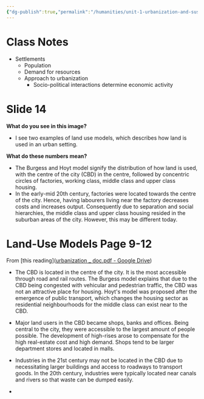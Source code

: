 ```yaml
---
{"dg-publish":true,"permalink":"/humanities/unit-1-urbanization-and-sustainability/class-notes-and-work/7-25-07-2022-land-use-models/","dgHomeLink":true,"dgPassFrontmatter":true}
---
```


# Class Notes
- Settlements
	- Population
	- Demand for resources
	- Approach to urbanization
		- Socio-political interactions determine economic activity

# Slide 14

**What do you see in this image?**
- I see two examples of land use models, which describes how land is used in an urban setting. 

**What do these numbers mean?**
- The Burgess and Hoyt model signify the distribution of how land is used, with the centre of the city (CBD) in the centre, followed by concentric circles of factories, working class, middle class and upper class housing. 
- In the early-mid 20th century, factories were located towards the centre of the city. Hence, having labourers living near the factory decreases costs and increases output. Consequently due to separation and social hierarchies, the middle class and upper class housing resided in the suburban areas of the city. However, this may be different today.


# Land-Use Models Page 9-12
From [this reading]([urbanization _ doc.pdf - Google Drive](https://drive.google.com/file/d/1Li-0sAVuZnjLtquoMEnvHqGl42-Hwu8I/view))
- The CBD is located in the centre of the city. It is the most accessible through road and rail routes. The Burgess model explains that due to the CBD being congested with vehicular and pedestrian traffic, the CBD was not an attractive place for housing. Hoyt's model was proposed after the emergence of public transport, which changes the housing sector as residential neighbourhoods for the middle class can exist near to the CBD.

- Major land users in the CBD became shops, banks and offices. Being central to the city, they were accessible to the largest amount of people possible. The development of high-rises arose to compensate for the high real-estate cost and high demand. Shops tend to be larger department stores and located in malls.

- Industries in the 21st century may not be located in the CBD due to necessitating larger buildings and access to roadways to transport goods. In the 20th century, industries were typically located near canals and rivers so that waste can be dumped easily.

- 